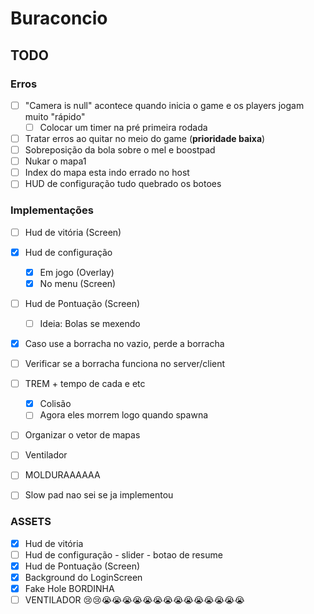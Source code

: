 # Buraconcio

## TODO

### Erros

- [ ] "Camera is null" acontece quando inicia o game e os players jogam muito "rápido"
  - [ ] Colocar um timer na pré primeira rodada
- [ ] Tratar erros ao quitar no meio do game (**prioridade baixa**)
- [ ] Sobreposição da bola sobre o mel e boostpad
- [ ] Nukar o mapa1
- [ ] Index do mapa esta indo errado no host
- [ ] HUD de configuração tudo quebrado os botoes

### Implementações

- [ ] Hud de vitória (Screen)
- [X] Hud de configuração
  - [X] Em jogo (Overlay)
  - [X] No menu (Screen)
- [ ] Hud de Pontuação (Screen)
  - [ ] Ideia: Bolas se mexendo
- [x] Caso use a borracha no vazio, perde a borracha
- [ ] Verificar se a borracha funciona no server/client
- [ ] TREM + tempo de cada e etc
  - [x] Colisão
  - [ ] Agora eles morrem logo quando spawna
- [ ] Organizar o vetor de mapas
- [ ] Ventilador
- [ ] MOLDURAAAAAA
- [ ] Slow pad nao sei se ja implementou


### ASSETS

- [X] Hud de vitória
- [ ] Hud de configuração - slider - botao de resume
- [X] Hud de Pontuação (Screen)
- [X] Background do LoginScreen
- [X] Fake Hole BORDINHA
- [ ] VENTILADOR 😢😢😭😭😭😭😭😭😭😭😭😭😭😭😭😭
